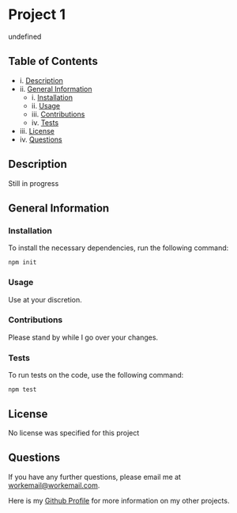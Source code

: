# Project 1

  undefined
  
  ## Table of Contents
  
  - i. [Description](#description)
  - ii. [General Information](#general-information)
    - i. [Installation](#installation)
    - ii. [Usage](#usage)
    - iii. [Contributions](#contributions)
    - iv. [Tests](#tests)
  - iii. [License](#license)
  - iv. [Questions](#questions)

  ## Description
  
  Still in progress

  ## General Information
  
  ### Installation
  
  To install the necessary dependencies, run the following command:
  
  ```npm init```

  ### Usage 

  Use at your discretion.
  
  ### Contributions

  Please stand by while I go over your changes.
  
  ### Tests

  To run tests on the code, use the following command:

  ```npm test```

  ## License

  No license was specified for this project
  
  

  ## Questions
  
  If you have any further questions, please email me at [workemail@workemail.com](workemail@workemail.com).
  
  Here is my [Github Profile](https://github.com/githubuser) for more information on my other projects. 

